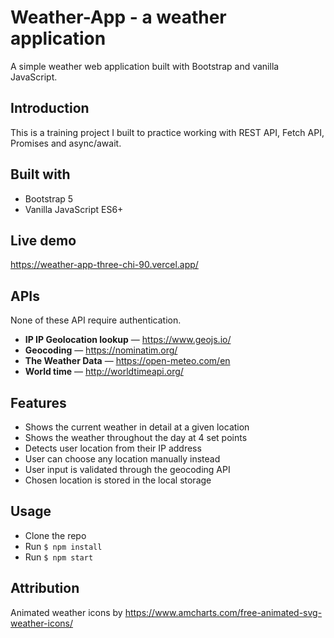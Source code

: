 # Weather-App - a weather application
A simple weather web application built with Bootstrap and vanilla JavaScript. 

## Introduction
This is a training project I built to practice working with REST API, Fetch API, Promises and async/await.

## Built with
  - Bootstrap 5
  - Vanilla JavaScript ES6+
  
## Live demo
https://weather-app-three-chi-90.vercel.app/
  
## APIs
None of these API require authentication.

  - **IP IP Geolocation lookup** — https://www.geojs.io/
  - **Geocoding** — https://nominatim.org/
  - **The Weather Data** — https://open-meteo.com/en
  - **World time** — http://worldtimeapi.org/

## Features
  - Shows the current weather in detail at a given location
  - Shows the weather throughout the day at 4 set points
  - Detects user location from their IP address
  - User can choose any location manually instead
  - User input is validated through the geocoding API
  - Chosen location is stored in the local storage

## Usage
- Clone the repo
- Run ```$ npm install```
- Run ```$ npm start```
  
## Attribution
Animated weather icons by https://www.amcharts.com/free-animated-svg-weather-icons/ 
